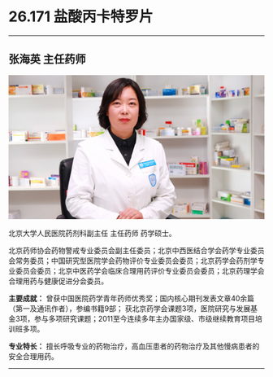 # 26.171 盐酸丙卡特罗片

---

## 张海英 主任药师

![1685341821418](image/c26_171/1685341821418.png)

北京大学人民医院药剂科副主任 主任药师 药学硕士。

北京药师协会药物警戒专业委员会副主任委员；北京中西医结合学会药学专业委员会常务委员；中国研究型医院学会药物评价专业委员会委员；北京药学会药剂学专业委员会委员；北京中医药学会临床合理用药评价专业委员会委员；北京药理学会合理用药与健康促进分会委员。

**主要成就：** 曾获中国医院药学青年药师优秀奖；国内核心期刊发表文章40余篇（第一及通讯作者），参编书籍9部； 获北京药学会课题3项，医院研究与发展基金3项，参与多项研究课题；2011至今连续多年主办国家级、市级继续教育项目培训班多项。

**专业特长：** 擅长呼吸专业的药物治疗，高血压患者的药物治疗及其他慢病患者的安全合理用药。

---
